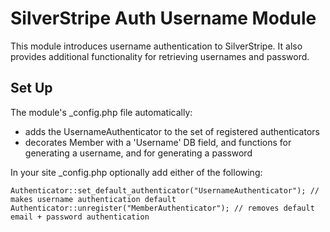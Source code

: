 # SilverStripe Auth Username Module

This module introduces username authentication to SilverStripe.
It also provides additional functionality for retrieving usernames and password.

##  Set Up

The module's _config.php file automatically:

 * adds the UsernameAuthenticator to the set of registered authenticators
 * decorates Member with a 'Username' DB field, and functions for generating a username, and for generating a password

In your site _config.php optionally add either of the following:

```
Authenticator::set_default_authenticator("UsernameAuthenticator"); // makes username authentication default
Authenticator::unregister("MemberAuthenticator"); // removes default email + password authentication
```
